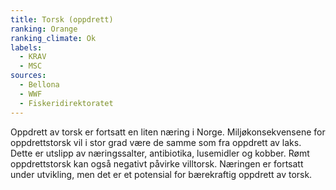 ```yaml
---
title: Torsk (oppdrett)
ranking: Orange
ranking_climate: Ok
labels:
  - KRAV
  - MSC
sources:
  - Bellona
  - WWF
  - Fiskeridirektoratet
---
```

Oppdrett av torsk er fortsatt en liten næring i Norge. Miljøkonsekvensene for oppdrettstorsk vil i stor grad være de samme som fra oppdrett av laks. Dette er utslipp av næringssalter, antibiotika, lusemidler og kobber. Rømt oppdrettstorsk kan også negativt påvirke villtorsk. Næringen er fortsatt under utvikling, men det er et potensial for bærekraftig oppdrett av torsk.
